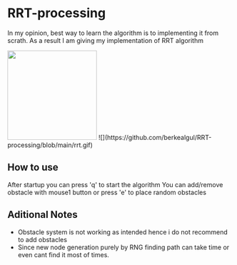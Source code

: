 # RRT-processing
In my opinion, best way to learn the algorithm is to implementing it from scrath. As a result I am giving my implementation of RRT algorithm

<img src="https://github.com/berkealgul/RRT-processing/blob/main/rrt.gi" width="200" height="200"/>
![](https://github.com/berkealgul/RRT-processing/blob/main/rrt.gif)

## How to use
After startup you can press 'q' to start the algorithm
You can add/remove obstacle with mouse1 button or press 'e' to place random obstacles

## Aditional Notes
- Obstacle system is not working as intended hence i do not recommend to add obstacles
- Since new node generation purely by RNG finding path can take time or even cant find it most of times.


